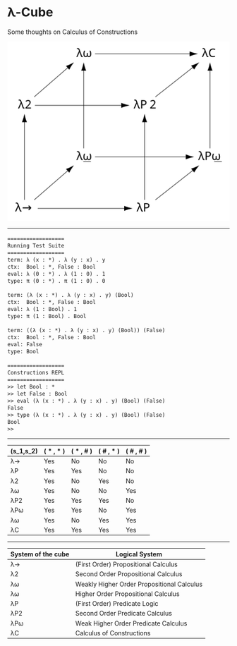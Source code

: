 # λ-Cube
Some thoughts on Calculus of Constructions

![lambda-cube](resources/Lambda_Cube_img.svg)

---

```
==================
Running Test Suite
==================
term: λ (x : *) . λ (y : x) . y
ctx:  Bool : *, False : Bool
eval: λ (0 : *) . λ (1 : 0) . 1
type: π (0 : *) . π (1 : 0) . 0

term: (λ (x : *) . λ (y : x) . y) (Bool)
ctx:  Bool : *, False : Bool
eval: λ (1 : Bool) . 1
type: π (1 : Bool) . Bool

term: ((λ (x : *) . λ (y : x) . y) (Bool)) (False)
ctx:  Bool : *, False : Bool
eval: False
type: Bool

==================
Constructions REPL
==================
>> let Bool : *
>> let False : Bool
>> eval (λ (x : *) . λ (y : x) . y) (Bool) (False)
False
>> type (λ (x : *) . λ (y : x) . y) (Bool) (False)
Bool
>> 
```

---

| (s_1,s_2) | ( * , * ) | ( * , # ) | ( # , * ) | ( # , # )
|-----------|-----------|-----------|-----------|-----------
| λ→        | Yes       | No        | No        | No
| λP        | Yes       | Yes       | No        | No
| λ2        | Yes       | No        | Yes       | No
| λω        | Yes       | No        | No        | Yes
| λP2       | Yes       | Yes       | Yes       | No
| λPω       | Yes       | Yes       | No        | Yes
| λω        | Yes       | No        | Yes       | Yes
| λC        | Yes       | Yes       | Yes       | Yes

---

| System of the cube | Logical System
|--------------------|---------------
| λ→                 | (First Order) Propositional Calculus
| λ2                 | Second Order Propositional Calculus
| λω                 | Weakly Higher Order Propositional Calculus
| λω                 | Higher Order Propositional Calculus
| λP                 | (First Order) Predicate Logic
| λP2                | Second Order Predicate Calculus
| λPω                | Weak Higher Order Predicate Calculus
| λC                 | Calculus of Constructions
